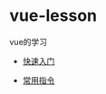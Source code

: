 # vue-lesson
vue的学习

- [快速入门](https://github.com/coolfishstudio/vue-lesson/blob/master/lesson_01/%E5%BF%AB%E9%80%9F%E5%85%A5%E9%97%A8.md)

- [常用指令](https://github.com/coolfishstudio/vue-lesson/blob/master/lesson_02/%E5%B8%B8%E7%94%A8%E6%8C%87%E4%BB%A4.md)
